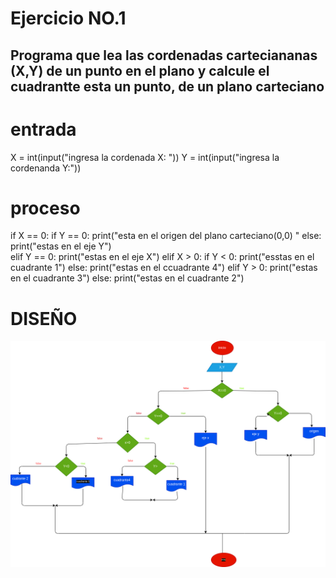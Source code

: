 # Ejercicio NO.1

## Programa que lea las cordenadas carteciananas (X,Y) de un punto en el plano y calcule el cuadrantte esta un punto, de un plano carteciano

# entrada 
X = int(input("ingresa la cordenada X: "))
Y = int(input("ingresa la cordenanda Y:"))

# proceso 
if X == 0:
    if Y == 0:
        print("esta en el origen del plano carteciano(0,0) "
    else: 
        print("estas en el eje Y")   
elif Y == 0:
        print("estas en el eje X")
elif X > 0:
    if Y < 0:
    print("esstas en el cuadrante 1")
        else: 
        print("estas en el ccuadrante 4")
    elif Y > 0:
        print("estas en el cuadrante 3")
        else:
        print("estas en el cuadrante 2")

# DISEÑO

![diagrama de flujo](diagrama.png "diagrama de flujo")

